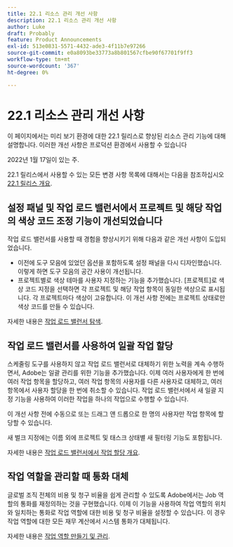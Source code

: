 ```yaml
---
title: 22.1 리소스 관리 개선 사항
description: 22.1 리소스 관리 개선 사항
author: Luke
draft: Probably
feature: Product Announcements
exl-id: 513e0831-5571-4432-ade3-4f11b7e97266
source-git-commit: e0a8093be33773a8b801567cfbe90f67701f9ff3
workflow-type: tm+mt
source-wordcount: '367'
ht-degree: 0%

---
```


# 22.1 리소스 관리 개선 사항

이 페이지에서는 미리 보기 환경에 대한 22.1 릴리스로 향상된 리소스 관리 기능에 대해 설명합니다. 이러한 개선 사항은 프로덕션 환경에서 사용할 수 있습니다

<!--
<MadCap:conditionalText data-mc-conditions="QuicksilverOrClassic.Draft mode">
in January 2022
</MadCap:conditionalText>
-->

2022년 1월 17일이 있는 주.

22.1 릴리스에서 사용할 수 있는 모든 변경 사항 목록에 대해서는 다음을 참조하십시오 [22.1 릴리스 개요](../../../product-announcements/product-releases/22.1-release-activity/22-1-release-overview.md).

## 설정 패널 및 작업 로드 밸런서에서 프로젝트 및 해당 작업의 색상 코드 조정 기능이 개선되었습니다

작업 로드 밸런서를 사용할 때 경험을 향상시키기 위해 다음과 같은 개선 사항이 도입되었습니다.

* 이전에 도구 모음에 있었던 옵션을 포함하도록 설정 패널을 다시 디자인했습니다. 이렇게 하면 도구 모음의 공간 사용이 개선됩니다.
* 프로젝트별로 색상 테마를 사용자 지정하는 기능을 추가했습니다. [프로젝트]로 색상 코드 지정을 선택하면 각 프로젝트 및 해당 작업 항목이 동일한 색상으로 표시됩니다. 각 프로젝트마다 색상이 고유합니다. 이 개선 사항 전에는 프로젝트 상태로만 색상 코드를 만들 수 있습니다.

자세한 내용은 [작업 로드 밸런서 탐색](../../../resource-mgmt/workload-balancer/navigate-the-workload-balancer.md).

## 작업 로드 밸런서를 사용하여 일괄 작업 할당

스케줄링 도구를 사용하지 않고 작업 로드 밸런서로 대체하기 위한 노력을 계속 수행하면서, Adobe는 일괄 관리를 위한 기능을 추가했습니다. 이제 여러 사용자에게 한 번에 여러 작업 항목을 할당하고, 여러 작업 항목의 사용자를 다른 사용자로 대체하고, 여러 항목에서 사용자 할당을 한 번에 취소할 수 있습니다. 작업 로드 밸런서에서 새 일괄 지정 기능을 사용하여 이러한 작업을 하나의 작업으로 수행할 수 있습니다.

이 개선 사항 전에 수동으로 또는 드래그 앤 드롭으로 한 명의 사용자만 작업 항목에 할당할 수 있습니다.

새 벌크 지정에는 이름 외에 프로젝트 및 태스크 상태별 새 필터링 기능도 포함됩니다.

자세한 내용은 [작업 로드 밸런서에서 작업 할당 개요](../../../resource-mgmt/workload-balancer/assign-work-in-workload-balancer.md).

## 작업 역할을 관리할 때 통화 대체

글로벌 조직 전체의 비용 및 청구 비율을 쉽게 관리할 수 있도록 Adobe에서는 Job 역할의 통화를 재정의하는 것을 구현했습니다. 이제 이 기능을 사용하여 작업 역할의 위치와 일치하는 통화로 작업 역할에 대한 비용 및 청구 비율을 설정할 수 있습니다. 이 경우 작업 역할에 대한 모든 재무 계산에서 시스템 통화가 대체됩니다.

자세한 내용은 [작업 역할 만들기 및 관리](../../../administration-and-setup/set-up-workfront/organizational-setup/create-manage-job-roles.md).

